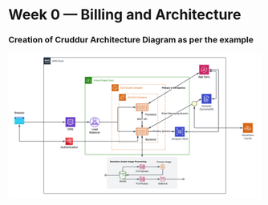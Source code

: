 # Week 0 — Billing and Architecture

### Creation of Cruddur Architecture Diagram as per the example

![Cruddur Diagram](/_docs/assets/cruddur-architectural-design.png)
